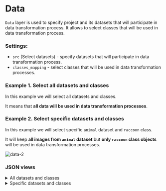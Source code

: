 # Data

`Data` layer is used to specify project and its datasets that will participate in data transformation process. It allows to select classes that will be used in data transformation process.

### Settings:

- `src` (Select datasets) - specify datasets that will participate in data transformation process.
- `classes_mapping` - select classes that will be used in data transformation processes.

### Example 1. Select all datasets and classes

In this example we will select all datasets and classes.

It means that **all data will be used in data transformation processes**.

### Example 2. Select specific datasets and classes

In this example we will select specific `animal` dataset and `raccoon` class.

It will keep **all images from `animal` dataset** but **only `raccoon` class objects** will be used in data transformation processes.

![data-2](https://github.com/supervisely-ecosystem/ml-nodes/assets/79905215/4c6c66db-3197-4c76-add6-c1107cb0ecc5)

### JSON views

<details>
  <summary>All datasets and classes</summary>
<pre>
{
  "action": "data",
  "src": ["My project/*"],
  "dst": "$data_15",
  "settings": {
    "classes_mapping": {
      "blueberries": "blueberries",
      "dog": "dog",
      "tree": "tree",
      "raccoon": "raccoon",
      "plants": "plants"
    }
  }
}
</pre>
</details>

<details>
  <summary>Specific datasets and classes</summary>
<pre>
{
  "action": "data",
  "src": ["My project/animals"],
  "dst": "$data_15",
  "settings": {
    "classes_mapping": {
      "blueberries": "__ignore__",
      "raccoon": "raccoon",
      "dog": "__ignore__",
      "plants": "__ignore__",
      "tree": "__ignore__"
    }
  }
}
</pre>
</details>

